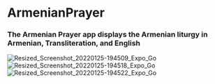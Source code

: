 # ArmenianPrayer
### The Armenian Prayer app displays the Armenian liturgy in Armenian, Transliteration, and English

![Resized_Screenshot_20220125-194509_Expo_Go](https://user-images.githubusercontent.com/10354344/210094647-a4091028-670d-4930-8494-2f832758eb88.jpeg)
![Resized_Screenshot_20220125-194518_Expo_Go](https://user-images.githubusercontent.com/10354344/210094666-9adee9aa-e799-422d-8794-6f88cf515be9.jpeg)
![Resized_Screenshot_20220125-194522_Expo_Go](https://user-images.githubusercontent.com/10354344/210094670-f72775ad-b926-4ee6-aad1-aa5be9c29b6a.jpeg)
